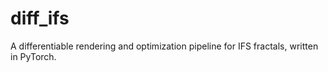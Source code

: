 # diff_ifs
A differentiable rendering and optimization pipeline for IFS fractals, written in PyTorch. 
